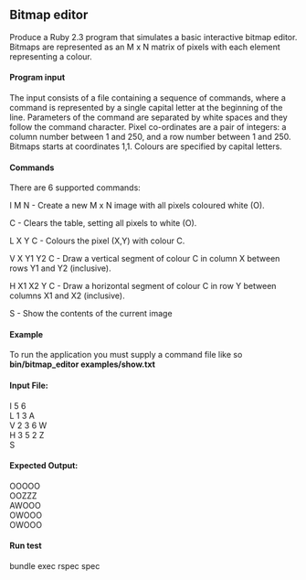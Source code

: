 ## Bitmap editor

Produce a Ruby 2.3 program that simulates a basic interactive bitmap editor. Bitmaps are represented as an M x N matrix of pixels with each element representing a colour.

#### Program input
The input consists of a file containing a sequence of commands, where a command is represented by a single capital letter at the beginning of the line. Parameters of the command are separated by white spaces and they follow the command character.
Pixel co-ordinates are a pair of integers: a column number between 1 and 250, and a row number between 1 and 250. Bitmaps starts at coordinates 1,1. Colours are specified by capital letters.

#### Commands

There are 6 supported commands:

I M N - Create a new M x N image with all pixels coloured white (O).  

C - Clears the table, setting all pixels to white (O).  

L X Y C - Colours the pixel (X,Y) with colour C.  

V X Y1 Y2 C - Draw a vertical segment of colour C in column X between rows Y1 and Y2 (inclusive).  

H X1 X2 Y C - Draw a horizontal segment of colour C in row Y between columns X1 and X2 (inclusive).  

S - Show the contents of the current image

#### Example
To run the application you must supply a command file like so <strong>bin/bitmap_editor examples/show.txt</strong>

#### Input File:
I 5 6  
L 1 3 A  
V 2 3 6 W  
H 3 5 2 Z  
S  

#### Expected Output:
OOOOO  
OOZZZ  
AWOOO  
OWOOO  
OWOOO  

#### Run test

bundle exec rspec spec
